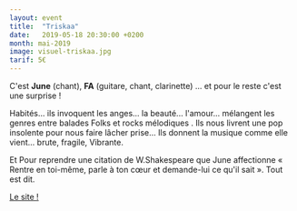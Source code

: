 ```yaml
---
layout: event
title:  "Triskaa"
date:   2019-05-18 20:30:00 +0200
month: mai-2019
image: visuel-triskaa.jpg
tarif: 5€
---
```


C'est **June** (chant), **FA** (guitare, chant, clarinette) ... et pour le reste c'est une surprise !  

Habités... ils invoquent les anges... la beauté... l'amour... mélangent les genres entre balades Folks et rocks mélodiques . Ils nous livrent une pop insolente pour nous faire lâcher prise... Ils donnent la musique comme elle vient... brute, fragile, Vibrante.

Et Pour reprendre une citation de W.Shakespeare que June affectionne « Rentre en toi-même, parle à ton cœur et demande-lui ce qu'il sait ». Tout est dit.

[Le site !](https://www.triskaa.com/)
